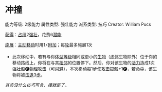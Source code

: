 # 冲撞

能力等级: 2级能力
属性类型: 强壮能力
派系类型: 技巧
Creator: William Pucs

<aside>

[获得](https://www.notion.so/1b3d619a067b8027ba38e2c1caf9d84b?pvs=21)：[占用](https://www.notion.so/1b3d619a067b8028a794de6ceed96ec0?pvs=21)2[强壮](https://www.notion.so/1b3d619a067b8018b6a6d9d43490bbdc?pvs=21)，花费6[潜能](https://www.notion.so/1b3d619a067b80c2bdb4c721adc30021?pvs=21)

</aside>

<aside>

[施展](https://www.notion.so/1b3d619a067b80f38dccf027f026b32f?pvs=21)：[主动移动](https://www.notion.so/1b3d619a067b80b1a07ac8b1451a4e9b?pvs=21)时用1⚡️[附加](https://www.notion.so/1b3d619a067b808aba32f87c5cab4efb?pvs=21)；每[轮](https://www.notion.so/1b3d619a067b80aeb62df5a99bfb8a82?pvs=21)最多施展1次

- 此次移动中，若有与你[体型等级](https://www.notion.so/1b3d619a067b8055a0e9c2d747e0d1ab?pvs=21)相同或更小的[生物](https://www.notion.so/1b3d619a067b80d0bbe1d113bf20ff1f?pvs=21)（[虚体](https://www.notion.so/1b4d619a067b805ea2bed121ba2c6517?pvs=21)生物除外）位于你的移动路线上，你将在与其[相邻](https://www.notion.so/1b3d619a067b80d2b1c3cebda0c3ed6f?pvs=21)的位置停下。然后，你对该生物的[活力](https://www.notion.so/1b3d619a067b805391c0d92f6a9c2e06?pvs=21)造成1次[强壮骰](https://www.notion.so/1b3d619a067b806094ebcc0abdf4ba13?pvs=21)🅟[物理攻击](https://www.notion.so/1b4d619a067b801e990cfa56185bd47c?pvs=21)（可[闪避](https://www.notion.so/1b4d619a067b802bac11faba310fa6c8?pvs=21)），本次移动每1步使[攻击掷骰](https://www.notion.so/1b4d619a067b80299a42f43fa6c00c03?pvs=21)+1🅟，若[命中](https://www.notion.so/1b4d619a067b805b9ae6f266211ce9d3?pvs=21)，该生物将被[击退](https://www.notion.so/1b3d619a067b80c2a98ffca0107a56da?pvs=21)3[步](https://www.notion.so/1b3d619a067b800fb1cfe9f0ef45b9ef?pvs=21)。
</aside>

*其实没什么技巧可言，撞就是了。*